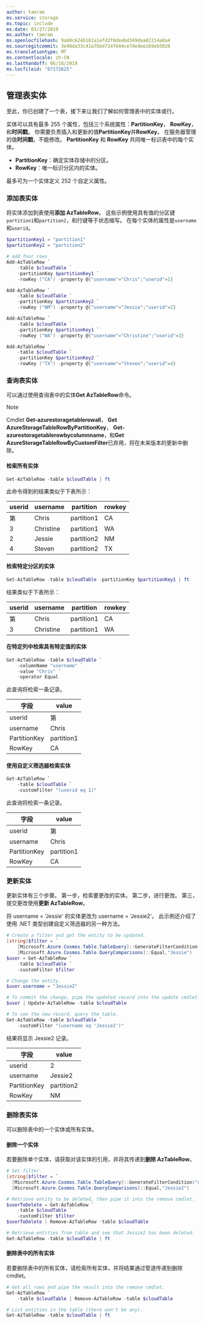 ```yaml
---
author: tamram
ms.service: storage
ms.topic: include
ms.date: 03/27/2019
ms.author: tamram
ms.openlocfilehash: 9a60c624b181a1efd2f6deebd349daa82214a8a4
ms.sourcegitcommit: 3e98da33c41a7bbd724f644ce7dedee169eb5028
ms.translationtype: MT
ms.contentlocale: zh-CN
ms.lasthandoff: 06/18/2019
ms.locfileid: "67172625"
---
```

<!--created by Robin Shahan to go in the articles for table storage w/powershell.
    There is one for Azure Table Storage and one for Azure Cosmos DB Table API -->

## <a name="managing-table-entities"></a>管理表实体

至此，你已创建了一个表，接下来让我们了解如何管理表中的实体或行。 

实体可以具有最多 255 个属性，包括三个系统属性：**PartitionKey**， **RowKey**，和**时间戳**。 你需要负责插入和更新的值**PartitionKey**并**RowKey**。 在服务器管理的值**时间戳**，不能修改。 **PartitionKey** 和 **RowKey** 共同唯一标识表中的每个实体。

* **PartitionKey**：确定实体存储中的分区。
* **RowKey**：唯一标识分区内的实体。

最多可为一个实体定义 252 个自定义属性。 

### <a name="add-table-entities"></a>添加表实体

将实体添加到表使用**添加 AzTableRow**。 这些示例使用具有值的分区键`partition1`和`partition2`，和行键等于状态缩写。 在每个实体的属性是`username`和`userid`。 

```powershell
$partitionKey1 = "partition1"
$partitionKey2 = "partition2"

# add four rows 
Add-AzTableRow `
    -table $cloudTable `
    -partitionKey $partitionKey1 `
    -rowKey ("CA") -property @{"username"="Chris";"userid"=1}

Add-AzTableRow `
    -table $cloudTable `
    -partitionKey $partitionKey2 `
    -rowKey ("NM") -property @{"username"="Jessie";"userid"=2}

Add-AzTableRow `
    -table $cloudTable `
    -partitionKey $partitionKey1 `
    -rowKey ("WA") -property @{"username"="Christine";"userid"=3}

Add-AzTableRow `
    -table $cloudTable `
    -partitionKey $partitionKey2 `
    -rowKey ("TX") -property @{"username"="Steven";"userid"=4}
```

### <a name="query-the-table-entities"></a>查询表实体

可以通过使用查询表中的实体**Get AzTableRow**命令。

> [!NOTE]
> Cmdlet **Get-azurestoragetablerowall**， **Get AzureStorageTableRowByPartitionKey**， **Get-azurestoragetablerowbycolumnname**，和**Get AzureStorageTableRowByCustomFilter**已弃用，将在未来版本的更新中删除。

#### <a name="retrieve-all-entities"></a>检索所有实体

```powershell
Get-AzTableRow -table $cloudTable | ft
```

此命令得到的结果类似于下表所示：

| userid | username | partition | rowkey |
|----|---------|---------------|----|
| 第 | Chris | partition1 | CA |
| 3 | Christine | partition1 | WA |
| 2 | Jessie | partition2 | NM |
| 4 | Steven | partition2 | TX |

#### <a name="retrieve-entities-for-a-specific-partition"></a>检索特定分区的实体

```powershell
Get-AzTableRow -table $cloudTable -partitionKey $partitionKey1 | ft
```

结果类似于下表所示：

| userid | username | partition | rowkey |
|----|---------|---------------|----|
| 第 | Chris | partition1 | CA |
| 3 | Christine | partition1 | WA |

#### <a name="retrieve-entities-for-a-specific-value-in-a-specific-column"></a>在特定列中检索具有特定值的实体

```powershell
Get-AzTableRow -table $cloudTable `
    -columnName "username" `
    -value "Chris" `
    -operator Equal
```

此查询将检索一条记录。

|字段|value|
|----|----|
| userid | 第 |
| username | Chris |
| PartitionKey | partition1 |
| RowKey      | CA |

#### <a name="retrieve-entities-using-a-custom-filter"></a>使用自定义筛选器检索实体 

```powershell
Get-AzTableRow `
    -table $cloudTable `
    -customFilter "(userid eq 1)"
```

此查询将检索一条记录。

|字段|value|
|----|----|
| userid | 第 |
| username | Chris |
| PartitionKey | partition1 |
| RowKey      | CA |

### <a name="updating-entities"></a>更新实体 

更新实体有三个步骤。 第一步，检索要更改的实体。 第二步，进行更改。 第三，提交更改使用**更新 AzTableRow**。

将 username = 'Jessie' 的实体更改为 username = 'Jessie2'。 此示例还介绍了使用 .NET 类型创建自定义筛选器的另一种方法。

```powershell
# Create a filter and get the entity to be updated.
[string]$filter = `
    [Microsoft.Azure.Cosmos.Table.TableQuery]::GenerateFilterCondition("username",`
    [Microsoft.Azure.Cosmos.Table.QueryComparisons]::Equal,"Jessie")
$user = Get-AzTableRow `
    -table $cloudTable `
    -customFilter $filter

# Change the entity.
$user.username = "Jessie2"

# To commit the change, pipe the updated record into the update cmdlet.
$user | Update-AzTableRow -table $cloudTable

# To see the new record, query the table.
Get-AzTableRow -table $cloudTable `
    -customFilter "(username eq 'Jessie2')"
```

结果将显示 Jessie2 记录。

|字段|value|
|----|----|
| userid | 2 |
| username | Jessie2 |
| PartitionKey | partition2 |
| RowKey      | NM |

### <a name="deleting-table-entities"></a>删除表实体

可以删除表中的一个实体或所有实体。

#### <a name="deleting-one-entity"></a>删除一个实体

若要删除单个实体，请获取对该实体的引用，并将其传递到**删除 AzTableRow**。

```powershell
# Set filter.
[string]$filter = `
  [Microsoft.Azure.Cosmos.Table.TableQuery]::GenerateFilterCondition("username",`
  [Microsoft.Azure.Cosmos.Table.QueryComparisons]::Equal,"Jessie2")

# Retrieve entity to be deleted, then pipe it into the remove cmdlet.
$userToDelete = Get-AzTableRow `
    -table $cloudTable `
    -customFilter $filter
$userToDelete | Remove-AzTableRow -table $cloudTable

# Retrieve entities from table and see that Jessie2 has been deleted.
Get-AzTableRow -table $cloudTable | ft
```

#### <a name="delete-all-entities-in-the-table"></a>删除表中的所有实体

若要删除表中的所有实体，请检索所有实体，并将结果通过管道传递到删除 cmdlet。 

```powershell
# Get all rows and pipe the result into the remove cmdlet.
Get-AzTableRow `
    -table $cloudTable | Remove-AzTableRow -table $cloudTable 

# List entities in the table (there won't be any).
Get-AzTableRow -table $cloudTable | ft
```

